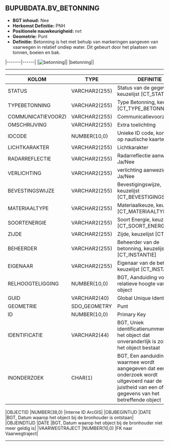 ﻿## BUPUBDATA.BV_BETONNING


* __BGT inhoud:__ Nee
* __Herkomst Definitie:__ PNH
* __Positionele nauwkeurigheid:__ nvt
* __Geometrie:__ Punt
* __Definitie:__ Betonning is het met behulp van markeringen aangeven van vaarwegen in relatief ondiep water. Dit gebeurt door het plaatsen van tonnen, boeien en bak.

|-------|------|
|![betonning](betonning.png)||
|betonning||

***

|KOLOM                           	|TYPE          	|DEFINITIE|
|------                          	|----          	|-----    |
|STATUS                          	|VARCHAR2(255) 	|Status van de gegevens, keuzelijst [CT_STATUS]|
|TYPEBETONNING                   	|VARCHAR2(255) 	|Type Betonning, keuzelijst [CT_TYPE_BETONNING]|
|COMMUNICATIEVOORZI              	|VARCHAR2(255) 	|Communicatievoorziening|
|OMSCHRIJVING                    	|VARCHAR2(255) 	|Extra toelichting|
|IDCODE                          	|NUMBER(10,0)  	|Unieke ID code, komt voor op nautische kaarten|
|LICHTKARAKTER                   	|VARCHAR2(255) 	|Lichtkarakter|
|RADARREFLECTIE                  	|VARCHAR2(255) 	|Radarreflectie aanwezig: Ja/Nee|
|VERLICHTING                     	|VARCHAR2(255) 	|verlichting aanwezig: Ja/Nee|
|BEVESTINGSWIJZE                 	|VARCHAR2(255) 	|Bevestigingswijze, keuzelijst [CT_BEVESTIGINGSWIJZE]|
|MATERIAALTYPE                   	|VARCHAR2(255) 	|Materiaalkeuze, keuzelijst [CT_MATERIAALTYPE]|
|SOORTENERGIE                    	|VARCHAR2(255) 	|Soort Energie, keuzelijst [CT_SOORT_ENERGIE]|
|ZIJDE                           	|VARCHAR2(255) 	|Zijde, keuzelijst [CT_ZIJDE]|
|BEHEERDER                       	|VARCHAR2(255) 	|Beheerder van de betonning, keuzelijst [CT_INSTANTIE]|
|EIGENAAR                        	|VARCHAR2(255) 	|Eigenaar van de betonning, keuzelijst [CT_INSTANTIE]|
|RELHOOGTELIGGING                	|NUMBER(10,0)  	|BGT, Aanduiding voor de relatieve hoogte van het object|kruin
|GUID                            	|VARCHAR2(40)  	|Global Unique Identifier|
|GEOMETRIE                       	|SDO_GEOMETRY  	|Punt|
|ID                              	|NUMBER(10,0)  	|Primary Key|
|IDENTIFICATIE			            |VARCHAR2(44)  	|BGT, Uniek identificatienummer voor het object dat onveranderlijk is zolang het object bestaat|
|INONDERZOEK                        |CHAR(1)       	|BGT, Een aanduiding waarmee wordt aangegeven dat een onderzoek wordt uitgevoerd naar de juistheid van een of meer gegevens van het betreffende object|




|OBJECTID                        	|NUMBER(38,0)   |Interne ID ArcGIS|
|OBJBEGINTIJD                    	|DATE          	|BGT, Datum waarop het object bij de bronhouder is ontstaan|
|OBJEINDTIJD                     	|DATE          	|BGT, Datum waarop het object bij de bronhouder niet meer geldig is|
|VAARWEGTRAJECT                  	|NUMBER(10,0)  	|FK naar Vaarwegtraject|


***
